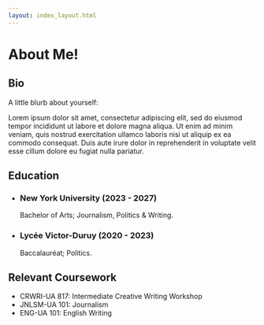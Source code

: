 ```yaml
---
layout: index_layout.html
---
```

# About Me!

## Bio
A little blurb about yourself:

Lorem ipsum dolor sit amet, consectetur adipiscing elit, sed do eiusmod tempor incididunt ut labore et dolore magna aliqua. Ut enim ad minim veniam, quis nostrud exercitation ullamco laboris nisi ut aliquip ex ea commodo consequat. Duis aute irure dolor in reprehenderit in voluptate velit esse cillum dolore eu fugiat nulla pariatur.

## Education
- <h3>New York University (2023 - 2027)</h3>
  <p>Bachelor of Arts; Journalism, Politics & Writing.</p>

- <h3>Lycée Victor-Duruy (2020 - 2023)</h3>
  <p>Baccalauréat; Politics.</p>

## Relevant Coursework
- CRWRI-UA 817: Intermediate Creative Writing Workshop
- JNLSM-UA 101: Journalism
- ENG-UA 101: English Writing